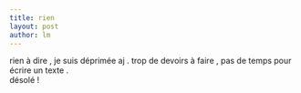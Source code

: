 ```yaml
---
title: rien 
layout: post
author: lm
---
```

<p>rien à dire , je suis déprimée aj . trop de devoirs à faire , pas de temps pour écrire un texte .<br />
désolé ! </p>
